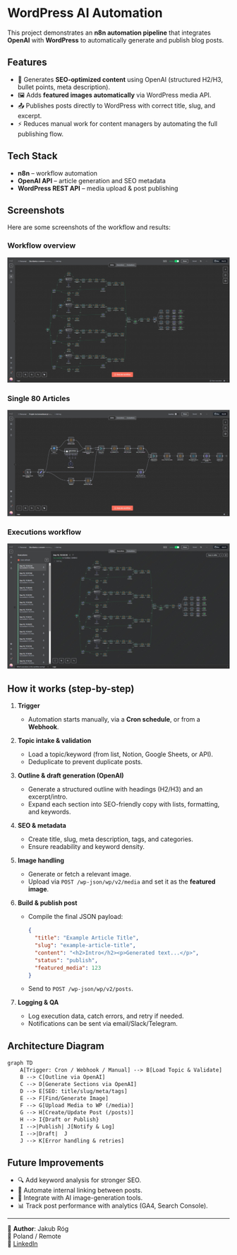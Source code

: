 # WordPress AI Automation

This project demonstrates an **n8n automation pipeline** that integrates **OpenAI** with **WordPress** to automatically generate and publish blog posts.

## Features
- 📝 Generates **SEO-optimized content** using OpenAI (structured H2/H3, bullet points, meta description).
- 🖼️ Adds **featured images automatically** via WordPress media API.
- 📤 Publishes posts directly to WordPress with correct title, slug, and excerpt.
- ⚡ Reduces manual work for content managers by automating the full publishing flow.

## Tech Stack
- **n8n** – workflow automation
- **OpenAI API** – article generation and SEO metadata
- **WordPress REST API** – media upload & post publishing

## Screenshots
Here are some screenshots of the workflow and results:

### Workflow overview
![Workflow](assets/Workflow.jpg)

### Single 80 Articles
![Single 80 Articles](assets/Single-80-articles.jpg)

### Executions workflow
![Executions](assets/Executions-workflow.jpg)

## How it works (step-by-step)

1. **Trigger**
   - Automation starts manually, via a **Cron schedule**, or from a **Webhook**.

2. **Topic intake & validation**
   - Load a topic/keyword (from list, Notion, Google Sheets, or API).
   - Deduplicate to prevent duplicate posts.

3. **Outline & draft generation (OpenAI)**
   - Generate a structured outline with headings (H2/H3) and an excerpt/intro.
   - Expand each section into SEO-friendly copy with lists, formatting, and keywords.

4. **SEO & metadata**
   - Create title, slug, meta description, tags, and categories.
   - Ensure readability and keyword density.

5. **Image handling**
   - Generate or fetch a relevant image.
   - Upload via `POST /wp-json/wp/v2/media` and set it as the **featured image**.

6. **Build & publish post**
   - Compile the final JSON payload:  
     ```json
     {
       "title": "Example Article Title",
       "slug": "example-article-title",
       "content": "<h2>Intro</h2><p>Generated text...</p>",
       "status": "publish",
       "featured_media": 123
     }
     ```
   - Send to `POST /wp-json/wp/v2/posts`.

7. **Logging & QA**
   - Log execution data, catch errors, and retry if needed.
   - Notifications can be sent via email/Slack/Telegram.

## Architecture Diagram

```mermaid
graph TD
    A[Trigger: Cron / Webhook / Manual] --> B[Load Topic & Validate]
    B --> C[Outline via OpenAI]
    C --> D[Generate Sections via OpenAI]
    D --> E[SEO: title/slug/meta/tags]
    E --> F[Find/Generate Image]
    F --> G[Upload Media to WP (/media)]
    G --> H[Create/Update Post (/posts)]
    H --> I{Draft or Publish}
    I -->|Publish| J[Notify & Log]
    I -->|Draft|  J
    J --> K[Error handling & retries]
```

## Future Improvements
- 🔍 Add keyword analysis for stronger SEO.
- 🔗 Automate internal linking between posts.
- 🎨 Integrate with AI image-generation tools.
- 📊 Track post performance with analytics (GA4, Search Console).

---

👤 **Author**: Jakub Róg  
📍 Poland / Remote  
🔗 [LinkedIn](https://www.linkedin.com/in/jakub-róg-a15152380/)
